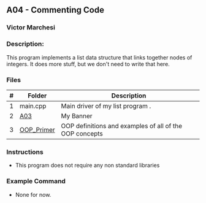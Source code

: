 ## A04 - Commenting Code
### Victor Marchesi
### Description:

This program implements a list data structure that links together nodes of integers. It does more stuff, but we don't need to write that here.

### Files

|   #   | Folder    | Description                      |
| :---: | -------- | -------------------------------- |
|   1   | main.cpp | Main driver of my list program . |
|   2   | [A03](./A03) | My Banner |
|   3   |   [OOP_Primer](./OOP_Primer)|     OOP definitions and examples of all of the OOP concepts |


### Instructions

- This program does not require any non standard libraries

### Example Command

- None for now.
